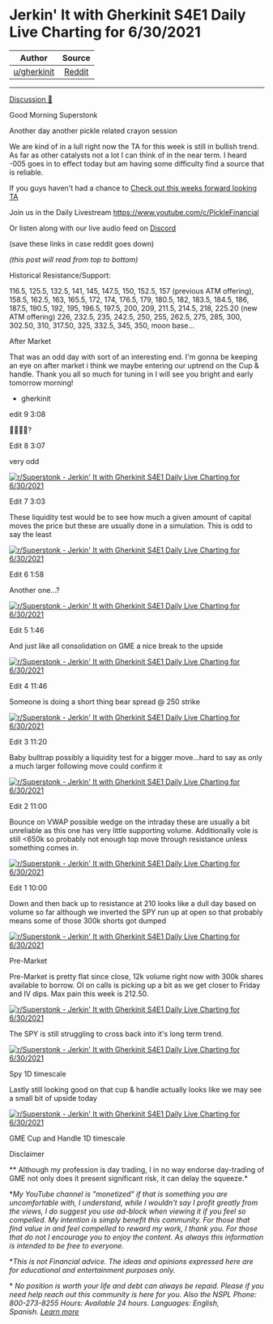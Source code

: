 Jerkin' It with Gherkinit S4E1 Daily Live Charting for 6/30/2021
================================================================

| Author       | Source       | 
| :-------------: |:-------------:|
|  [u/gherkinit](https://www.reddit.com/user/gherkinit/) | [Reddit](https://github.com/verymeticulous/wikAPEdia/new/main/Daily-News/Live-Charting-Archives-by-gherkinit) | 

---

[Discussion 🦍](https://www.reddit.com/r/Superstonk/search?q=flair_name%3A%22Discussion%20%F0%9F%A6%8D%22&restrict_sr=1)

Good Morning Superstonk

Another day another pickle related crayon session

We are kind of in a lull right now the TA for this week is still in bullish trend. As far as other catalysts not a lot I can think of in the near term. I heard -005 goes in to effect today but am having some difficulty find a source that is reliable.

If you guys haven't had a chance to [Check out this weeks forward looking TA](https://www.reddit.com/r/Superstonk/comments/o96vcy/jerkin_it_with_gherkinit_forward_looking/)

Join us in the Daily Livestream <https://www.youtube.com/c/PickleFinancial>

Or listen along with our live audio feed on [Discord](https://discord.gg/HbqnUVsSrH)

(save these links in case reddit goes down)

*(this post will read from top to bottom)*

Historical Resistance/Support:

116.5, 125.5, 132.5, 141, 145, 147.5, 150, 152.5, 157 (previous ATM offering), 158.5, 162.5, 163, 165.5, 172, 174, 176.5, 179, 180.5, 182, 183.5, 184.5, 186, 187.5, 190.5, 192, 195, 196.5, 197.5, 200, 209, 211.5, 214.5, 218, 225.20 (new ATM offering) 226, 232.5, 235, 242.5, 250, 255, 262.5, 275, 285, 300, 302.50, 310, 317.50, 325, 332.5, 345, 350, moon base...

After Market

That was an odd day with sort of an interesting end. I'm gonna be keeping an eye on after market i think we maybe entering our uptrend on the Cup & handle. Thank you all so much for tuning in I will see you bright and early tomorrow morning!

- gherkinit

edit 9 3:08

🚀🚀🚀🚀?

Edit 8 3:07

very odd

[![r/Superstonk - Jerkin' It with Gherkinit S4E1 Daily Live Charting for 6/30/2021](https://preview.redd.it/wp1p2ywrbg871.png?width=1537&format=png&auto=webp&s=5450a7727fee8e9871387ec39134f08c05760462)](https://preview.redd.it/wp1p2ywrbg871.png?width=1537&format=png&auto=webp&s=5450a7727fee8e9871387ec39134f08c05760462)

Edit 7 3:03

These liquidity test would be to see how much a given amount of capital moves the price but these are usually done in a simulation. This is odd to say the least

[![r/Superstonk - Jerkin' It with Gherkinit S4E1 Daily Live Charting for 6/30/2021](https://preview.redd.it/pm4q5xgcbg871.png?width=1616&format=png&auto=webp&s=1dc15245aef47333020a208bfb8537dce9f31f52)](https://preview.redd.it/pm4q5xgcbg871.png?width=1616&format=png&auto=webp&s=1dc15245aef47333020a208bfb8537dce9f31f52)

Edit 6 1:58

Another one...?

[![r/Superstonk - Jerkin' It with Gherkinit S4E1 Daily Live Charting for 6/30/2021](https://preview.redd.it/7zmlqawizf871.png?width=1610&format=png&auto=webp&s=b27ff1e532436ccc0c2ac5dc5448d961dc524023)](https://preview.redd.it/7zmlqawizf871.png?width=1610&format=png&auto=webp&s=b27ff1e532436ccc0c2ac5dc5448d961dc524023)

Edit 5 1:46

And just like all consolidation on GME a nice break to the upside

[![r/Superstonk - Jerkin' It with Gherkinit S4E1 Daily Live Charting for 6/30/2021](https://preview.redd.it/7za3zgfcxf871.png?width=1611&format=png&auto=webp&s=759974f3c4549ed318cd4565f963c4f3d7d4e869)](https://preview.redd.it/7za3zgfcxf871.png?width=1611&format=png&auto=webp&s=759974f3c4549ed318cd4565f963c4f3d7d4e869)

Edit 4 11:46

Someone is doing a short thing bear spread @ 250 strike

[![r/Superstonk - Jerkin' It with Gherkinit S4E1 Daily Live Charting for 6/30/2021](https://preview.redd.it/wtaqb001cf871.png?width=1599&format=png&auto=webp&s=77517ecc3e622d56480b486b7cbc632b424d7fd8)](https://preview.redd.it/wtaqb001cf871.png?width=1599&format=png&auto=webp&s=77517ecc3e622d56480b486b7cbc632b424d7fd8)

Edit 3 11:20

Baby bulltrap possibly a liquidity test for a bigger move...hard to say as only a much larger following move could confirm it

[![r/Superstonk - Jerkin' It with Gherkinit S4E1 Daily Live Charting for 6/30/2021](https://preview.redd.it/imp9874e7f871.png?width=1306&format=png&auto=webp&s=57885e8c031f1d5a251c9dd3c659122bf8f22036)](https://preview.redd.it/imp9874e7f871.png?width=1306&format=png&auto=webp&s=57885e8c031f1d5a251c9dd3c659122bf8f22036)

Edit 2 11:00

Bounce on VWAP possible wedge on the intraday these are usually a bit unreliable as this one has very little supporting volume. Additionally vole is still <650k so probably not enough top move through resistance unless something comes in.

[![r/Superstonk - Jerkin' It with Gherkinit S4E1 Daily Live Charting for 6/30/2021](https://preview.redd.it/yxgz6bsb3f871.png?width=1619&format=png&auto=webp&s=c6ae695bc18090a6a38f25b365895c6961f7f833)](https://preview.redd.it/yxgz6bsb3f871.png?width=1619&format=png&auto=webp&s=c6ae695bc18090a6a38f25b365895c6961f7f833)

Edit 1 10:00

Down and then back up to resistance at 210 looks like a dull day based on volume so far although we inverted the SPY run up at open so that probably means some of those 300k shorts got dumped

[![r/Superstonk - Jerkin' It with Gherkinit S4E1 Daily Live Charting for 6/30/2021](https://preview.redd.it/a7500yiuse871.png?width=1374&format=png&auto=webp&s=f38b158793fd02e142966ad3ada5a785f9d48553)](https://preview.redd.it/a7500yiuse871.png?width=1374&format=png&auto=webp&s=f38b158793fd02e142966ad3ada5a785f9d48553)

Pre-Market

Pre-Market is pretty flat since close, 12k volume right now with 300k shares available to borrow. OI on calls is picking up a bit as we get closer to Friday and IV dips. Max pain this week is 212.50.

[![r/Superstonk - Jerkin' It with Gherkinit S4E1 Daily Live Charting for 6/30/2021](https://preview.redd.it/iws849wkee871.png?width=1453&format=png&auto=webp&s=0dbc46f71f2fe1c3249a90cc15d37e520fdd288a)](https://preview.redd.it/iws849wkee871.png?width=1453&format=png&auto=webp&s=0dbc46f71f2fe1c3249a90cc15d37e520fdd288a)

The SPY is still struggling to cross back into it's long term trend.

[![r/Superstonk - Jerkin' It with Gherkinit S4E1 Daily Live Charting for 6/30/2021](https://preview.redd.it/7l150t19fe871.png?width=1407&format=png&auto=webp&s=454a951b70acc4916d47bb7491c4003be53e336b)](https://preview.redd.it/7l150t19fe871.png?width=1407&format=png&auto=webp&s=454a951b70acc4916d47bb7491c4003be53e336b)

Spy 1D timescale

Lastly still looking good on that cup & handle actually looks like we may see a small bit of upside today

[![r/Superstonk - Jerkin' It with Gherkinit S4E1 Daily Live Charting for 6/30/2021](https://preview.redd.it/wgk4krxlfe871.png?width=2406&format=png&auto=webp&s=1f23dba8513a7b71986e0f3b8a3f70302111e43a)](https://preview.redd.it/wgk4krxlfe871.png?width=2406&format=png&auto=webp&s=1f23dba8513a7b71986e0f3b8a3f70302111e43a)

GME Cup and Handle 1D timescale

Disclaimer

** Although my profession is day trading, I in no way endorse day-trading of GME not only does it present significant risk, it can delay the squeeze.*

**My YouTube channel is "monetized" if that is something you are uncomfortable with, I understand, while I wouldn't say I profit greatly from the views, I do suggest you use ad-block when viewing it if you feel so compelled.* *My intention is simply benefit this community. For those that find value in and feel compelled to reward my work, I thank you. For those that do not I encourage you to enjoy the content. As always this information is intended to be free to everyone.*

**This is not Financial advice. The ideas and opinions expressed here are for educational and entertainment purposes only.*

* *No position is worth your life and debt can always be repaid. Please if you need help reach out this community is here for you. Also the NSPL Phone: 800-273-8255 Hours: Available 24 hours. Languages: English, Spanish.* [*Learn more*](https://suicidepreventionlifeline.org/)
